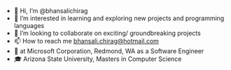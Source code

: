 - 👋 Hi, I’m @bhansalichirag
- 👀 I’m interested in learning and exploring new projects and programming languages
- 💞️ I’m looking to collaborate on exciting/ groundbreaking projects 
- 📫 How to reach me bhansali.chirag@hotmail.com
- 🏢 at Microsoft Corporation, Redmond, WA as a Software Engineer
- 🎓 Arizona State University, Masters in Computer Science

<!---
bhansalichirag/bhansalichirag is a ✨ special ✨ repository because its `README.md` (this file) appears on your GitHub profile.
You can click the Preview link to take a look at your changes.
--->
